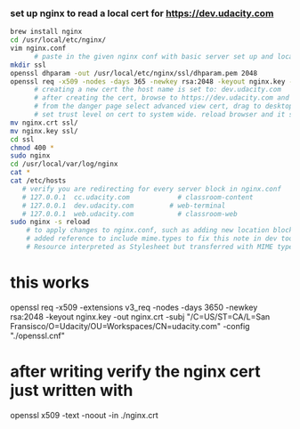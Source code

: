 ### set up nginx to read a local cert for https://dev.udacity.com

```sh
brew install nginx
cd /usr/local/etc/nginx/
vim nginx.conf
      # paste in the given nginx conf with basic server set up and location blocks to match my needs
mkdir ssl
openssl dhparam -out /usr/local/etc/nginx/ssl/dhparam.pem 2048
openssl req -x509 -nodes -days 365 -newkey rsa:2048 -keyout nginx.key -out nginx.crt
      # creating a new cert the host name is set to: dev.udacity.com
      # after creating the cert, browse to https://dev.udacity.com and get served an untrusted cert from nginx
      # from the danger page select advanced view cert, drag to desktop, open in keychain, save as system cert
      # set trust level on cert to system wide. reload browser and it should be trusted and green.
mv nginx.crt ssl/
mv nginx.key ssl/
cd ssl
chmod 400 *
sudo nginx
cd /usr/local/var/log/nginx
cat *
cat /etc/hosts
   # verify you are redirecting for every server block in nginx.conf
   # 127.0.0.1  cc.udacity.com 		      # classroom-content
   # 127.0.0.1  dev.udacity.com       	# web-terminal
   # 127.0.0.1  web.udacity.com 	      # classroom-web
sudo nginx -s reload
    # to apply changes to nginx.conf, such as adding new location blocks
    # added reference to include mime.types to fix this note in dev tools
    # Resource interpreted as Stylesheet but transferred with MIME type text/html
```


# this works
openssl req -x509 -extensions v3_req -nodes -days 3650 -newkey rsa:2048 -keyout nginx.key -out nginx.crt  -subj "/C=US/ST=CA/L=San Fransisco/O=Udacity/OU=Workspaces/CN=udacity.com" -config "./openssl.cnf"

# after writing verify the nginx cert just written with
openssl x509 -text -noout -in ./nginx.crt
